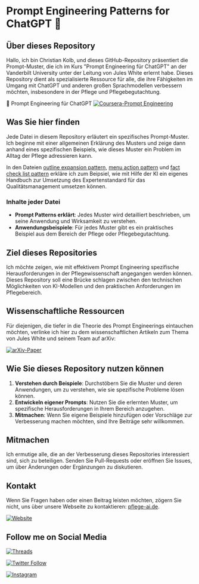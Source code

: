 # Prompt Engineering Patterns for ChatGPT 🤖

## Über dieses Repository

Hallo, ich bin Christian Kolb, und dieses GitHub-Repository präsentiert die Prompt-Muster, die ich im Kurs "Prompt Engineering für ChatGPT" an der Vanderbilt University unter der Leitung von Jules White erlernt habe. Dieses Repository dient als spezialisierte Ressource für alle, die ihre Fähigkeiten im Umgang mit ChatGPT und anderen großen Sprachmodellen verbessern möchten, insbesondere in der Pflege und Pflegebegutachtung.

🔗 Prompt Engineering für ChatGPT [![Coursera-Prompt Engineering](https://img.shields.io/badge/Coursera-Prompt%20Engineering-0078D4)](https://www.coursera.org/learn/prompt-engineering/home/info)

## Was Sie hier finden

Jede Datei in diesem Repository erläutert ein spezifisches Prompt-Muster. Ich beginne mit einer allgemeinen Erklärung des Musters und zeige dann anhand eines spezifischen Beispiels, wie dieses Muster ein Problem im Alltag der Pflege adressieren kann.

In den Dateien [outline expansion pattern](outline_expansion_pattern.md), [menu action pattern](menu_action_pattern.md) und [fact check list pattern](fact_check_list_pattern.md) erkläre ich zum Beipsiel, wie mit Hilfe der KI ein eigenes Handbuch zur Umsetzung des Expertenstandard für das Qualitätsmanagement umsetzen können.

### Inhalte jeder Datei

- **Prompt Patterns erklärt**: Jedes Muster wird detailliert beschrieben, um seine Anwendung und Wirksamkeit zu verstehen.
- **Anwendungsbeispiele**: Für jedes Muster gibt es ein praktisches Beispiel aus dem Bereich der Pflege oder Pflegebegutachtung.

## Ziel dieses Repositories

Ich möchte zeigen, wie mit effektivem Prompt Engineering spezifische Herausforderungen in der Pflegewissenschaft angegangen werden können. Dieses Repository soll eine Brücke schlagen zwischen den technischen Möglichkeiten von KI-Modellen und den praktischen Anforderungen im Pflegebereich.

## Wissenschaftliche Ressourcen

Für diejenigen, die tiefer in die Theorie des Prompt Engineerings eintauchen möchten, verlinke ich hier zu dem wissenschaftlichen Artikeln zum Thema von Jules White und seinem Team auf arXiv:

[![arXiv-Paper](https://img.shields.io/badge/arXiv-2201.11903-B31B1B)](https://arxiv.org/abs/2302.11382)

## Wie Sie dieses Repository nutzen können

1. **Verstehen durch Beispiele**: Durchstöbern Sie die Muster und deren Anwendungen, um zu verstehen, wie sie spezifische Probleme lösen können.
2. **Entwickeln eigener Prompts**: Nutzen Sie die erlernten Muster, um spezifische Herausforderungen in Ihrem Bereich anzugehen.
3. **Mitmachen**: Wenn Sie eigene Beispiele hinzufügen oder Vorschläge zur Verbesserung machen möchten, sind Ihre Beiträge sehr willkommen.

## Mitmachen

Ich ermutige alle, die an der Verbesserung dieses Repositories interessiert sind, sich zu beteiligen. Senden Sie Pull-Requests oder eröffnen Sie Issues, um über Änderungen oder Ergänzungen zu diskutieren.

## Kontakt

Wenn Sie Fragen haben oder einen Beitrag leisten möchten, zögern Sie nicht, uns über unsere Webseite zu kontaktieren: [pflege-ai.de](https://pflege-ai.de/).

[![Website](https://img.shields.io/badge/Pflege--AI-Webseite-%230f0122?style=flat&logo=Web&logoColor=ff8154)](https://pflege-ai.de/)

## Follow me on Social Media

[![Threads](https://img.shields.io/badge/Threads-Follow%20me-blue?style=flat&logo=Thread&logoColor=white)](https://www.threads.net/@pflege_ki)

[![Twitter Follow](https://img.shields.io/twitter/follow/ai_fuerth?style=social)](https://twitter.com/ai_fuerth)

[![Instagram](https://img.shields.io/badge/Instagram-Follow%20@pflege__ki-blue?style=flat&logo=instagram&logoColor=white)](https://www.instagram.com/pflege_ki/)
